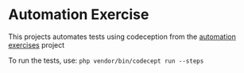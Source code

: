 # Automation Exercise

This projects automates tests using codeception from the [automation exercises](https://automationexercise.com/api_list) project 

To run the tests, use:
`php vendor/bin/codecept run --steps`
